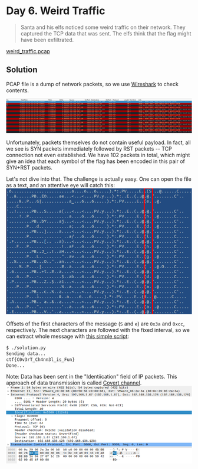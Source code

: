# Day 6. Weird Traffic

> Santa and his elfs noticed some weird traffic on their network. They captured the TCP data that was sent. The elfs think that the flag might have been exfiltrated.

[weird_traffic.pcap](./weird_traffic.pcap)

## Solution

PCAP file is a dump of network packets, so we use [Wireshark](https://www.wireshark.org/) to check contents.

![wireshark.png](wireshark.png)

Unfortunately, packets themselves do not contain useful payload. In fact, all we see is SYN packets immediately followed by RST packets -- TCP connection not even established. We have 102 packets in total, which might give an idea that each symbol of the flag has been encoded in this pair of SYN+RST packets.

Let's not dive into that. The challenge is actually easy. One can open the file as a text, and an attentive eye will catch this:
![bytes.png](bytes.png)

Offsets of the first characters of the message (`S` and `e`) are `0x3a` and `0xcc`, respectively. The next characters are followed with the fixed interval, so we can extract whole message with [this simple script](./solution.py):

```
$ ./solution.py
Sending data...
ctf{C0v3rT_Ch4nn3l_is_Fun}
Done...
```

Note: Data has been sent in the "Identiication" field of IP packets. This approach of data transmission is called [Covert channel](https://en.wikipedia.org/wiki/Covert_channel).
![identification.png](identification.png)

